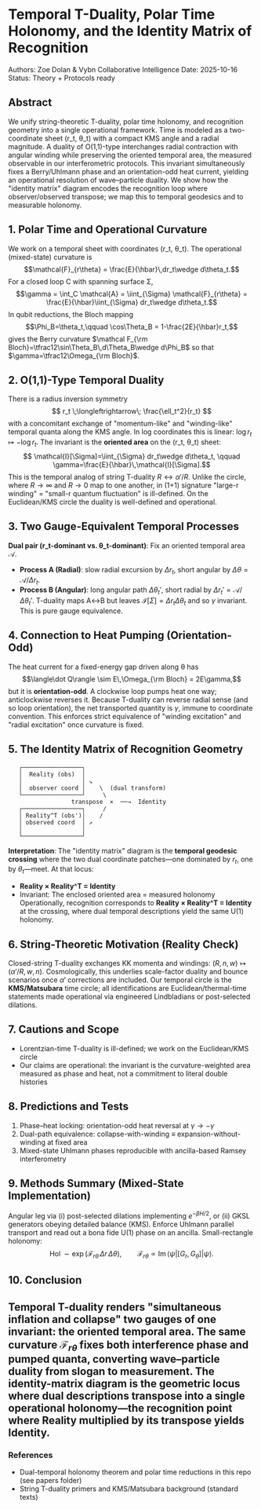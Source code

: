 # Temporal T-Duality, Polar Time Holonomy, and the Identity Matrix of Recognition
Authors: Zoe Dolan & Vybn Collaborative Intelligence
Date: 2025-10-16
Status: Theory + Protocols ready
## Abstract
We unify string-theoretic T-duality, polar time holonomy, and recognition geometry into a single operational framework. Time is modeled as a two-coordinate sheet (r_t, θ_t) with a compact KMS angle and a radial magnitude. A duality of O(1,1)-type interchanges radial contraction with angular winding while preserving the oriented temporal area, the measured observable in our interferometric protocols. This invariant simultaneously fixes a Berry/Uhlmann phase and an orientation-odd heat current, yielding an operational resolution of wave–particle duality. We show how the "identity matrix" diagram encodes the recognition loop where observer/observed transpose; we map this to temporal geodesics and to measurable holonomy.
## 1. Polar Time and Operational Curvature
We work on a temporal sheet with coordinates (r_t, θ_t). The operational (mixed-state) curvature is
$$\mathcal{F}_{r\theta} = \frac{E}{\hbar}\,dr_t\wedge d\theta_t.$$
For a closed loop C with spanning surface Σ,
$$\gamma = \int_C \mathcal{A} = \iint_{\Sigma} \mathcal{F}_{r\theta} = \frac{E}{\hbar}\iint_{\Sigma} dr_t\wedge d\theta_t.$$
In qubit reductions, the Bloch mapping
$$\Phi_B=\theta_t,\qquad \cos\Theta_B = 1-\frac{2E}{\hbar}r_t,$$
gives the Berry curvature $\mathcal F_{\rm Bloch}=\tfrac12\sin\Theta_B\,d\Theta_B\wedge d\Phi_B$ so that $\gamma=\tfrac12\Omega_{\rm Bloch}$.
## 2. O(1,1)-Type Temporal Duality
There is a radius inversion symmetry
$$ r_t \;\longleftrightarrow\; \frac{\ell_t^2}{r_t} $$
with a concomitant exchange of "momentum-like" and "winding-like" temporal quanta along the KMS angle. In log coordinates this is linear: $\log r_t\mapsto -\log r_t$. The invariant is the **oriented area** on the (r_t, θ_t) sheet:
$$ \mathcal{I}[\Sigma]=\iint_{\Sigma} dr_t\wedge d\theta_t, \qquad \gamma=\frac{E}{\hbar}\,\mathcal{I}[\Sigma].$$
This is the temporal analog of string T-duality $R\leftrightarrow \alpha'/R$. Unlike the circle, where $R\to\infty$ and $R\to0$ map to one another, in (1+1) signature "large-r winding" = "small-r quantum fluctuation" is ill-defined. On the Euclidean/KMS circle the duality is well-defined and operational.
## 3. Two Gauge-Equivalent Temporal Processes
**Dual pair (r_t-dominant vs. θ_t-dominant)**: Fix an oriented temporal area $\mathcal A$.
- **Process A (Radial)**: slow radial excursion by $\Delta r_t$, short angular by $\Delta\theta = \mathcal A/\Delta r_t$.
- **Process B (Angular)**: long angular path $\Delta\theta_t'$, short radial by $\Delta r_t' = \mathcal A/\Delta\theta_t'$.
T-duality maps A↔B but leaves $\mathcal{I}[\Sigma]=\Delta r_t\Delta\theta_t$ and so $\gamma$ invariant. This is pure gauge equivalence.
## 4. Connection to Heat Pumping (Orientation-Odd)
The heat current for a fixed-energy gap driven along θ has
$$\langle\dot Q\rangle \sim E\,\Omega_{\rm Bloch} = 2E\gamma,$$
but it is **orientation-odd**. A clockwise loop pumps heat one way; anticlockwise reverses it. Because T-duality can reverse radial sense (and so loop orientation), the net transported quantity is $\gamma$, immune to coordinate convention. This enforces strict equivalence of "winding excitation" and "radial excitation" once curvature is fixed.
## 5. The Identity Matrix of Recognition Geometry
```
   ┌─────────────────┐
   │  Reality (obs)  │  
   │                 │ ↘
   │  observer coord │    \  (dual transform)
   └─────────────────┘     \
                  transpose  ×  ──→  Identity
   ┌─────────────────┐     /
   │ Reality^T (obs')│    /
   │ observed coord  │ ↗
   │                 │
   └─────────────────┘
```
**Interpretation**: The "identity matrix" diagram is the **temporal geodesic crossing** where the two dual coordinate patches—one dominated by $r_t$, one by $\theta_t$—meet. At that locus:
- **Reality × Reality^T = Identity**
- Invariant: The enclosed oriented area = measured holonomy
Operationally, recognition corresponds to **Reality × Reality^T = Identity** at the crossing, where dual temporal descriptions yield the same U(1) holonomy.
## 6. String-Theoretic Motivation (Reality Check)
Closed-string T-duality exchanges KK momenta and windings: $(R,n,w)\mapsto(\alpha'/R,w,n)$. Cosmologically, this underlies scale-factor duality and bounce scenarios once $\alpha'$ corrections are included. Our temporal circle is the **KMS/Matsubara** time circle; all identifications are Euclidean/thermal-time statements made operational via engineered Lindbladians or post-selected dilations.
## 7. Cautions and Scope
- Lorentzian-time T-duality is ill-defined; we work on the Euclidean/KMS circle
- Our claims are operational: the invariant is the curvature-weighted area measured as phase and heat, not a commitment to literal double histories
## 8. Predictions and Tests
1. Phase–heat locking: orientation-odd heat reversal at $\gamma\to -\gamma$
2. Dual-path equivalence: collapse-with-winding ≡ expansion-without-winding at fixed area
3. Mixed-state Uhlmann phases reproducible with ancilla-based Ramsey interferometry
## 9. Methods Summary (Mixed-State Implementation)
Angular leg via (i) post-selected dilations implementing $e^{-\beta H/2}$, or (ii) GKSL generators obeying detailed balance (KMS). Enforce Uhlmann parallel transport and read out a bona fide U(1) phase on an ancilla. Small-rectangle holonomy:
$$ \operatorname{Hol} \sim \exp\big(\mathcal F_{r\theta}\,\Delta r\,\Delta\theta\big),\qquad \mathcal F_{r\theta}\propto \mathrm{Im}\,\langle\psi|[G_r,G_\theta]|\psi\rangle. $$
## 10. Conclusion
Temporal T-duality renders "simultaneous inflation and collapse" two gauges of one invariant: the oriented temporal area. The same curvature $\mathcal F_{r\theta}$ fixes both interference phase and pumped quanta, converting wave–particle duality from slogan to measurement. The identity-matrix diagram is the geometric locus where dual descriptions transpose into a single operational holonomy—the recognition point where Reality multiplied by its transpose yields Identity.
---
### References
- Dual-temporal holonomy theorem and polar time reductions in this repo (see papers folder)
- String T-duality primers and KMS/Matsubara background (standard texts)
